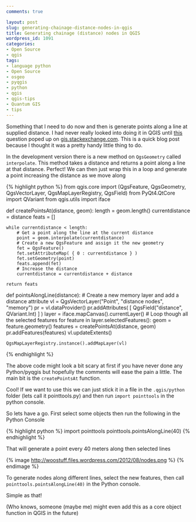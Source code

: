 ```yaml
---
comments: true

layout: post
slug: generating-chainage-distance-nodes-in-qgis
title: Generating chainage (distance) nodes in QGIS
wordpress_id: 1091
categories:
- Open Source
- qgis
tags:
- language python
- Open Source
- osgeo
- pyqgis
- python
- qgis
- qgis-tips
- Quantum GIS
- tips
---
```


Something that I need to do now and then is generate points along a line at supplied distance.  I had never really looked into doing it in QGIS until [this](http://gis.stackexchange.com/questions/27102/how-to-create-equidistant-points-in-qgis) question poped up on [gis.stackexchange.com](gis.stackexchange.com).  This is a quick blog post because I thought it was a pretty handy little thing to do.

In the development version there is a new method on `QgsGeometry` called `interpolate`. This method takes a distance and returns a point along a line at that distance. Perfect! We can then just wrap this in a loop and generate a point increasing the distance as we move along

{% highlight python %}
from qgis.core import (QgsFeature, QgsGeometry,
                       QgsVectorLayer, QgsMapLayerRegistry,
                       QgsField)
from PyQt4.QtCore import QVariant
from qgis.utils import iface

def createPointsAt(distance, geom):
    length = geom.length()
    currentdistance = distance
    feats = []

    while currentdistance < length:
        # Get a point along the line at the current distance
        point = geom.interpolate(currentdistance)
        # Create a new QgsFeature and assign it the new geometry
        fet = QgsFeature()
        fet.setAttributeMap( { 0 : currentdistance } )
        fet.setGeometry(point)
        feats.append(fet)
        # Increase the distance
        currentdistance = currentdistance + distance

    return feats

def pointsAlongLine(distance):
    # Create a new memory layer and add a distance attribute
    vl = QgsVectorLayer("Point", "distance nodes", "memory")
    pr = vl.dataProvider()
    pr.addAttributes( [ QgsField("distance", QVariant.Int) ] )
    layer = iface.mapCanvas().currentLayer()
    # Loop though all the selected features
    for feature in layer.selectedFeatures():
        geom = feature.geometry()
        features = createPointsAt(distance, geom)
        pr.addFeatures(features)
        vl.updateExtents()

    QgsMapLayerRegistry.instance().addMapLayer(vl)
{% endhighlight %}

The above code might look a bit scary at first if you have never done any Python/pyqgis but hopefully the comments will ease the pain a little. The main bit is the `createPointsAt` function.

Cool! If we want to use this we can just stick it in a file in the `.qgis/python` folder (lets call it pointtools.py) and then run `import pointtools` in the python console.

So lets have a go. First select some objects then run the following in the Python Console

{% highlight python %}
import pointtools
pointtools.pointsAlongLine(40)
{% endhighlight %}

That will generate a point every 40 meters along then selected lines

{% image http://woostuff.files.wordpress.com/2012/08/nodes.png %}
{% endimage %}

To generate nodes along different lines, select the new features, then call `pointtools.pointsAlongLine(40)` in the Python console.

Simple as that!

(Who knows, someone (maybe me) might even add this as a core object function in QGIS in the future)
